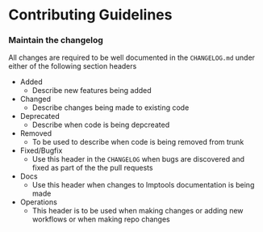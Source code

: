 # Contributing Guidelines

### Maintain the changelog

All changes are required to be well documented in the `CHANGELOG.md` under either of the following section headers

* Added
  * Describe new features being added
* Changed
  * Describe changes being made to existing code
* Deprecated
  * Describe when code is being depcreated
* Removed
  * To be used to describe when code is being removed from trunk
* Fixed/Bugfix
  * Use this header in the `CHANGELOG` when bugs are discovered and fixed as part of the the pull requests
* Docs
  * Use this header when changes to lmptools documentation is being made
* Operations
  * This header is to be used when making changes or adding new workflows or when making repo changes
